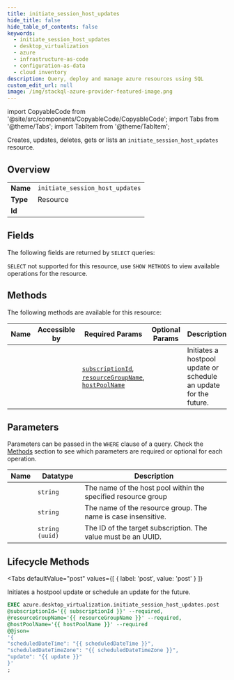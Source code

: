 ```yaml
--- 
title: initiate_session_host_updates
hide_title: false
hide_table_of_contents: false
keywords:
  - initiate_session_host_updates
  - desktop_virtualization
  - azure
  - infrastructure-as-code
  - configuration-as-data
  - cloud inventory
description: Query, deploy and manage azure resources using SQL
custom_edit_url: null
image: /img/stackql-azure-provider-featured-image.png
---
```


import CopyableCode from '@site/src/components/CopyableCode/CopyableCode';
import Tabs from '@theme/Tabs';
import TabItem from '@theme/TabItem';

Creates, updates, deletes, gets or lists an <code>initiate_session_host_updates</code> resource.

## Overview
<table><tbody>
<tr><td><b>Name</b></td><td><code>initiate_session_host_updates</code></td></tr>
<tr><td><b>Type</b></td><td>Resource</td></tr>
<tr><td><b>Id</b></td><td><CopyableCode code="azure.desktop_virtualization.initiate_session_host_updates" /></td></tr>
</tbody></table>

## Fields

The following fields are returned by `SELECT` queries:

`SELECT` not supported for this resource, use `SHOW METHODS` to view available operations for the resource.


## Methods

The following methods are available for this resource:

<table>
<thead>
    <tr>
    <th>Name</th>
    <th>Accessible by</th>
    <th>Required Params</th>
    <th>Optional Params</th>
    <th>Description</th>
    </tr>
</thead>
<tbody>
<tr>
    <td><a href="#post"><CopyableCode code="post" /></a></td>
    <td><CopyableCode code="exec" /></td>
    <td><a href="#parameter-subscriptionId"><code>subscriptionId</code></a>, <a href="#parameter-resourceGroupName"><code>resourceGroupName</code></a>, <a href="#parameter-hostPoolName"><code>hostPoolName</code></a></td>
    <td></td>
    <td>Initiates a hostpool update or schedule an update for the future.</td>
</tr>
</tbody>
</table>

## Parameters

Parameters can be passed in the `WHERE` clause of a query. Check the [Methods](#methods) section to see which parameters are required or optional for each operation.

<table>
<thead>
    <tr>
    <th>Name</th>
    <th>Datatype</th>
    <th>Description</th>
    </tr>
</thead>
<tbody>
<tr id="parameter-hostPoolName">
    <td><CopyableCode code="hostPoolName" /></td>
    <td><code>string</code></td>
    <td>The name of the host pool within the specified resource group</td>
</tr>
<tr id="parameter-resourceGroupName">
    <td><CopyableCode code="resourceGroupName" /></td>
    <td><code>string</code></td>
    <td>The name of the resource group. The name is case insensitive.</td>
</tr>
<tr id="parameter-subscriptionId">
    <td><CopyableCode code="subscriptionId" /></td>
    <td><code>string (uuid)</code></td>
    <td>The ID of the target subscription. The value must be an UUID.</td>
</tr>
</tbody>
</table>

## Lifecycle Methods

<Tabs
    defaultValue="post"
    values={[
        { label: 'post', value: 'post' }
    ]}
>
<TabItem value="post">

Initiates a hostpool update or schedule an update for the future.

```sql
EXEC azure.desktop_virtualization.initiate_session_host_updates.post 
@subscriptionId='{{ subscriptionId }}' --required, 
@resourceGroupName='{{ resourceGroupName }}' --required, 
@hostPoolName='{{ hostPoolName }}' --required 
@@json=
'{
"scheduledDateTime": "{{ scheduledDateTime }}", 
"scheduledDateTimeZone": "{{ scheduledDateTimeZone }}", 
"update": "{{ update }}"
}'
;
```
</TabItem>
</Tabs>
